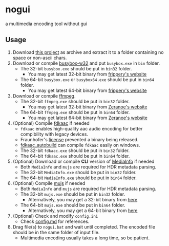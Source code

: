 # nogui
a multimedia encoding tool without gui

## Usage
1. Download [this project](https://github.com/myfreeer/nogui/archive/master.zip) as archive and extract it to a folder containing no space or non-ascii chars.
2. Download or compile [busybox-w32](https://frippery.org/busybox/) and put `busybox.exe` in `bin` folder.
    * The 32-bit `busybox.exe` should be put in `bin32` folder.
        * You may get latest 32-bit binary from [frippery's website](https://frippery.org/files/busybox/busybox.exe)
    * The 64-bit `busybox.exe` or `busybox64.exe` should be put in `bin64` folder.
        * You may get latest 64-bit binary from [frippery's website](https://frippery.org/files/busybox/busybox64.exe)
3. Download or compile [ffmpeg](https://ffmpeg.org/).
    * The 32-bit `ffmpeg.exe` should be put in `bin32` folder.
        * You may get latest 32-bit binary from [Zeranoe's website](https://ffmpeg.zeranoe.com/builds/win32/static/ffmpeg-latest-win32-static.7z)
    * The 64-bit `ffmpeg.exe` should be put in `bin64` folder.
        * You may get latest 64-bit binary from [Zeranoe's website](https://ffmpeg.zeranoe.com/builds/win64/static/ffmpeg-latest-win64-static.7z)
4. (Optional) Compile [fdkaac](https://github.com/nu774/fdkaac) if needed
    * `fdkaac` enables high-quality aac audio encoding for better compibility with legacy devices.
    * Fraunhofer's [license](https://android.googlesource.com/platform/external/aac/+/master/NOTICE) prevented a binary being released.
    * [fdkaac_autobuild](https://github.com/nu774/fdkaac_autobuild) can compile `fdkaac` easily on windows.
    * The 32-bit `fdkaac.exe` should be put in `bin32` folder.
    * The 64-bit `fdkaac.exe` should be put in `bin64` folder.
5. (Optional) Download or compile **CLI** version of [MediaInfo](https://mediaarea.net/en/MediaInfo/Download/Windows) if needed
    * Both `MediaInfo` and `mujs` are required for HDR metadata parsing.
    * The 32-bit `MediaInfo.exe` should be put in `bin32` folder.
    * The 64-bit `MediaInfo.exe` should be put in `bin64` folder.
6. (Optional) Compile [mujs](https://artifex.com/mujs/) if needed
    * Both `MediaInfo` and `mujs` are required for HDR metadata parsing.
    * The 32-bit `mujs.exe` should be put in `bin32` folder.
        * Alternatively, you may get a 32-bit binary from [here](https://ci.appveyor.com/api/projects/myfreeer/mujs/artifacts/mujs_x86.7z)
    * The 64-bit `mujs.exe` should be put in `bin64` folder.
        * Alternatively, you may get a 64-bit binary from [here](https://ci.appveyor.com/api/projects/myfreeer/mujs/artifacts/mujs_x64.7z)
7. (Optional) Check and modify `config.ini`
    * Check [config.md](config.md) for references.
8. Drag file(s) to `nogui.bat` and wait until completed. The encoded file should be in the same folder of input file.
    * Multimedia encoding usually takes a long time, so be patient.
